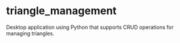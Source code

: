 # triangle_management
Desktop application using Python that supports CRUD operations for managing triangles.
